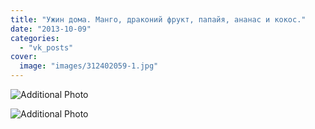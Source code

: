 ```yaml
---
title: "Ужин дома. Манго, драконий фрукт, папайя, ананас и кокос."
date: "2013-10-09"
categories: 
  - "vk_posts"
cover:
  image: "images/312402059-1.jpg"
---
```


![Additional Photo](https://vodpop.ru/wp-content/uploads/2023/07/312402060-1.jpg)

![Additional Photo](https://vodpop.ru/wp-content/uploads/2023/07/312402061-1.jpg)
